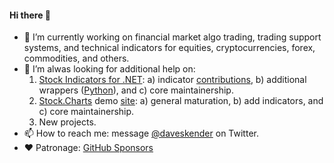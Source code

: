 #### Hi there 👋

- 🔭 I’m currently working on financial market algo trading, trading support systems, and technical indicators for equities, cryptocurrencies, forex, commodities, and others.
- 🤔 I’m alwas looking for additional help on:
  1. [Stock Indicators for .NET](https://github.com/DaveSkender/Stock.Indicators): a) indicator [contributions](https://daveskender.github.io/Stock.Indicators/contributing/), b) additional wrappers ([Python](https://github.com/DaveSkender/Stock.Indicators.Python)), and c) core maintainership.
  2. [Stock.Charts](https://github.com/DaveSkender/Stock.Charts) demo [site](https://stock-charts.azurewebsites.net): a) general maturation, b) add indicators, and c) core maintainership.
  3. New projects.
- 📫 How to reach me: message [@daveskender](https://twitter.com/messages/compose?recipient_id=27475431) on Twitter.
- ❤️ Patronage: [GitHub Sponsors](https://github.com/sponsors/DaveSkender)
